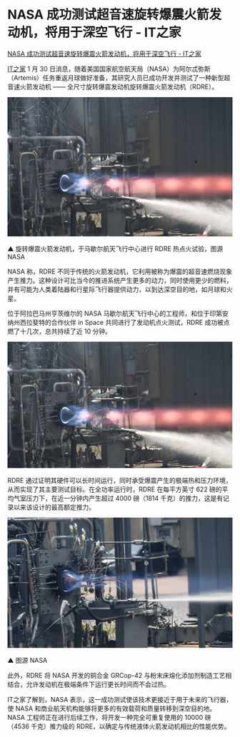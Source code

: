 # NASA 成功测试超音速旋转爆震火箭发动机，将用于深空飞行 - IT之家
[NASA 成功测试超音速旋转爆震火箭发动机，将用于深空飞行 - IT之家](https://www.ithome.com/0/670/079.htm) 

 [IT之家](https://www.ithome.com/) 1 月 30 日消息，随着美国国家航空航天局（NASA）为阿尔忒弥斯（Artemis）任务重返月球做好准备，其研究人员已成功开发并测试了一种新型超音速火箭发动机 —— 全尺寸旋转爆震发动机旋转爆震火箭发动机（RDRE）。

![](https://github.com/ustczzh/MyClippings/blob/main/Images/2023-1-30%2019-30-52/5784aaf7-b61d-4490-966d-15a97c4d478a.png?raw=true)

▲ 旋转爆震火箭发动机，于马歇尔航天飞行中心进行 RDRE 热点火试验，图源 NASA

NASA 称，RDRE 不同于传统的火箭发动机，它利用被称为爆震的超音速燃烧现象产生推力。这种设计可比当今的推进系统产生更多的动力，同时使用更少的燃料，并有可能为人类着陆器和行星际飞行器提供动力，以到达深空目的地，如月球和火星。

位于阿拉巴马州亨茨维尔的 NASA 马歇尔航天飞行中心的工程师，和位于印第安纳州西拉斐特的合作伙伴 in Space 共同进行了发动机点火测试，RDRE 成功被点燃了十几次，总共持续了近 10 分钟。

[![](https://github.com/ustczzh/MyClippings/blob/main/Images/2023-1-30%2019-30-52/8fe5aacd-7935-4739-b8f5-331c8bded394.jpeg?raw=true)
](https://weibo.com/1584526667/MqeiN1eha?refer_flag=1001030103_)

RDRE 通过证明其硬件可以长时间运行，同时承受爆震产生的极端热和压力环境，从而实现了其主要测试目标。在全功率运行时，RDRE 在每平方英寸 622 磅的平均气室压力下，在近一分钟内产生超过 4000 磅（1814 千克）的推力，这是有记录以来该设计的最高额定推力。

![](https://github.com/ustczzh/MyClippings/blob/main/Images/2023-1-30%2019-30-52/6e1dcda1-1ebd-411a-949b-0956a9ba7a04.png?raw=true)

▲ 图源 NASA

此外，RDRE 将 NASA 开发的铜合金 GRCop-42 与粉末床熔化添加剂制造工艺相结合，允许发动机在极端条件下运行更长时间而不会过热。

IT之家了解到，NASA 表示，这一成功测试使该技术更接近于用于未来的飞行器，使 NASA 和商业航天机构能够将更多的有效载荷和质量转移到深空目的地。NASA 工程师正在进行后续工作，将开发一种完全可重复使用的 10000 磅（4536 千克）推力级的 RDRE，以确定与传统液体火箭发动机相比的性能优势。